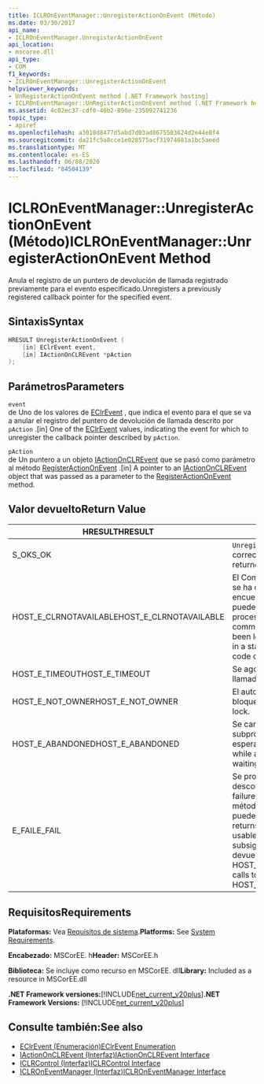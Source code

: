 ```yaml
---
title: ICLROnEventManager::UnregisterActionOnEvent (Método)
ms.date: 03/30/2017
api_name:
- ICLROnEventManager.UnregisterActionOnEvent
api_location:
- mscoree.dll
api_type:
- COM
f1_keywords:
- ICLROnEventManager::UnregisterActionOnEvent
helpviewer_keywords:
- UnRegisterActionOnEvent method [.NET Framework hosting]
- ICLROnEventManager::UnRegisterActionOnEvent method [.NET Framework hosting]
ms.assetid: 4c02ec37-cdf0-46b2-890e-235092741236
topic_type:
- apiref
ms.openlocfilehash: a3018d8477d5abd7d03ad8675503624d2e44e8f4
ms.sourcegitcommit: da21fc5a8cce1e028575acf31974681a1bc5aeed
ms.translationtype: MT
ms.contentlocale: es-ES
ms.lasthandoff: 06/08/2020
ms.locfileid: "84504139"
---
```

# <a name="iclroneventmanagerunregisteractiononevent-method"></a><span data-ttu-id="a1fc0-102">ICLROnEventManager::UnregisterActionOnEvent (Método)</span><span class="sxs-lookup"><span data-stu-id="a1fc0-102">ICLROnEventManager::UnregisterActionOnEvent Method</span></span>
<span data-ttu-id="a1fc0-103">Anula el registro de un puntero de devolución de llamada registrado previamente para el evento especificado.</span><span class="sxs-lookup"><span data-stu-id="a1fc0-103">Unregisters a previously registered callback pointer for the specified event.</span></span>  
  
## <a name="syntax"></a><span data-ttu-id="a1fc0-104">Sintaxis</span><span class="sxs-lookup"><span data-stu-id="a1fc0-104">Syntax</span></span>  
  
```cpp  
HRESULT UnregisterActionOnEvent (  
    [in] EClrEvent event,  
    [in] IActionOnCLREvent *pAction  
);  
```  
  
## <a name="parameters"></a><span data-ttu-id="a1fc0-105">Parámetros</span><span class="sxs-lookup"><span data-stu-id="a1fc0-105">Parameters</span></span>  
 `event`  
 <span data-ttu-id="a1fc0-106">de Uno de los valores de [EClrEvent](eclrevent-enumeration.md) , que indica el evento para el que se va a anular el registro del puntero de devolución de llamada descrito por `pAction` .</span><span class="sxs-lookup"><span data-stu-id="a1fc0-106">[in] One of the [EClrEvent](eclrevent-enumeration.md) values, indicating the event for which to unregister the callback pointer described by `pAction`.</span></span>  
  
 `pAction`  
 <span data-ttu-id="a1fc0-107">de Un puntero a un objeto [IActionOnCLREvent](iactiononclrevent-interface.md) que se pasó como parámetro al método [RegisterActionOnEvent](iclroneventmanager-registeractiononevent-method.md) .</span><span class="sxs-lookup"><span data-stu-id="a1fc0-107">[in] A pointer to an [IActionOnCLREvent](iactiononclrevent-interface.md) object that was passed as a parameter to the [RegisterActionOnEvent](iclroneventmanager-registeractiononevent-method.md) method.</span></span>  
  
## <a name="return-value"></a><span data-ttu-id="a1fc0-108">Valor devuelto</span><span class="sxs-lookup"><span data-stu-id="a1fc0-108">Return Value</span></span>  
  
|<span data-ttu-id="a1fc0-109">HRESULT</span><span class="sxs-lookup"><span data-stu-id="a1fc0-109">HRESULT</span></span>|<span data-ttu-id="a1fc0-110">Descripción</span><span class="sxs-lookup"><span data-stu-id="a1fc0-110">Description</span></span>|  
|-------------|-----------------|  
|<span data-ttu-id="a1fc0-111">S_OK</span><span class="sxs-lookup"><span data-stu-id="a1fc0-111">S_OK</span></span>|<span data-ttu-id="a1fc0-112">`UnregisterActionOnEvent`se devolvió correctamente.</span><span class="sxs-lookup"><span data-stu-id="a1fc0-112">`UnregisterActionOnEvent` returned successfully.</span></span>|  
|<span data-ttu-id="a1fc0-113">HOST_E_CLRNOTAVAILABLE</span><span class="sxs-lookup"><span data-stu-id="a1fc0-113">HOST_E_CLRNOTAVAILABLE</span></span>|<span data-ttu-id="a1fc0-114">El Common Language Runtime (CLR) no se ha cargado en un proceso o el CLR se encuentra en un estado en el que no puede ejecutar código administrado ni procesar la llamada correctamente.</span><span class="sxs-lookup"><span data-stu-id="a1fc0-114">The common language runtime (CLR) has not been loaded into a process, or the CLR is in a state in which it cannot run managed code or process the call successfully.</span></span>|  
|<span data-ttu-id="a1fc0-115">HOST_E_TIMEOUT</span><span class="sxs-lookup"><span data-stu-id="a1fc0-115">HOST_E_TIMEOUT</span></span>|<span data-ttu-id="a1fc0-116">Se agotó el tiempo de espera de la llamada.</span><span class="sxs-lookup"><span data-stu-id="a1fc0-116">The call timed out.</span></span>|  
|<span data-ttu-id="a1fc0-117">HOST_E_NOT_OWNER</span><span class="sxs-lookup"><span data-stu-id="a1fc0-117">HOST_E_NOT_OWNER</span></span>|<span data-ttu-id="a1fc0-118">El autor de la llamada no posee el bloqueo.</span><span class="sxs-lookup"><span data-stu-id="a1fc0-118">The caller does not own the lock.</span></span>|  
|<span data-ttu-id="a1fc0-119">HOST_E_ABANDONED</span><span class="sxs-lookup"><span data-stu-id="a1fc0-119">HOST_E_ABANDONED</span></span>|<span data-ttu-id="a1fc0-120">Se canceló un evento mientras un subproceso o fibra bloqueados estaba esperando en él.</span><span class="sxs-lookup"><span data-stu-id="a1fc0-120">An event was canceled while a blocked thread or fiber was waiting on it.</span></span>|  
|<span data-ttu-id="a1fc0-121">E_FAIL</span><span class="sxs-lookup"><span data-stu-id="a1fc0-121">E_FAIL</span></span>|<span data-ttu-id="a1fc0-122">Se produjo un error grave desconocido.</span><span class="sxs-lookup"><span data-stu-id="a1fc0-122">An unknown catastrophic failure occurred.</span></span> <span data-ttu-id="a1fc0-123">Después de que un método devuelve E_FAIL, CLR ya no se puede usar en el proceso.</span><span class="sxs-lookup"><span data-stu-id="a1fc0-123">After a method returns E_FAIL, the CLR is no longer usable within the process.</span></span> <span data-ttu-id="a1fc0-124">Las llamadas subsiguientes a métodos de hospedaje devuelven HOST_E_CLRNOTAVAILABLE.</span><span class="sxs-lookup"><span data-stu-id="a1fc0-124">Subsequent calls to hosting methods return HOST_E_CLRNOTAVAILABLE.</span></span>|  
  
## <a name="requirements"></a><span data-ttu-id="a1fc0-125">Requisitos</span><span class="sxs-lookup"><span data-stu-id="a1fc0-125">Requirements</span></span>  
 <span data-ttu-id="a1fc0-126">**Plataformas:** Vea [Requisitos de sistema](../../get-started/system-requirements.md).</span><span class="sxs-lookup"><span data-stu-id="a1fc0-126">**Platforms:** See [System Requirements](../../get-started/system-requirements.md).</span></span>  
  
 <span data-ttu-id="a1fc0-127">**Encabezado:** MSCorEE. h</span><span class="sxs-lookup"><span data-stu-id="a1fc0-127">**Header:** MSCorEE.h</span></span>  
  
 <span data-ttu-id="a1fc0-128">**Biblioteca:** Se incluye como recurso en MSCorEE. dll</span><span class="sxs-lookup"><span data-stu-id="a1fc0-128">**Library:** Included as a resource in MSCorEE.dll</span></span>  
  
 <span data-ttu-id="a1fc0-129">**.NET Framework versiones:**[!INCLUDE[net_current_v20plus](../../../../includes/net-current-v20plus-md.md)]</span><span class="sxs-lookup"><span data-stu-id="a1fc0-129">**.NET Framework Versions:** [!INCLUDE[net_current_v20plus](../../../../includes/net-current-v20plus-md.md)]</span></span>  
  
## <a name="see-also"></a><span data-ttu-id="a1fc0-130">Consulte también:</span><span class="sxs-lookup"><span data-stu-id="a1fc0-130">See also</span></span>

- [<span data-ttu-id="a1fc0-131">EClrEvent (Enumeración)</span><span class="sxs-lookup"><span data-stu-id="a1fc0-131">EClrEvent Enumeration</span></span>](eclrevent-enumeration.md)
- [<span data-ttu-id="a1fc0-132">IActionOnCLREvent (Interfaz)</span><span class="sxs-lookup"><span data-stu-id="a1fc0-132">IActionOnCLREvent Interface</span></span>](iactiononclrevent-interface.md)
- [<span data-ttu-id="a1fc0-133">ICLRControl (Interfaz)</span><span class="sxs-lookup"><span data-stu-id="a1fc0-133">ICLRControl Interface</span></span>](iclrcontrol-interface.md)
- [<span data-ttu-id="a1fc0-134">ICLROnEventManager (Interfaz)</span><span class="sxs-lookup"><span data-stu-id="a1fc0-134">ICLROnEventManager Interface</span></span>](iclroneventmanager-interface.md)
